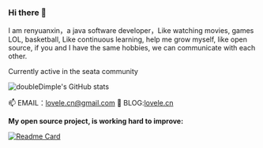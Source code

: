 ### Hi there 👋

I am renyuanxin，a java software developer，Like watching movies, games LOL, basketball, Like continuous learning, help me grow myself, like open source, if you and I have the same hobbies, we can communicate with each other.

Currently active in the seata community



![doubleDimple's GitHub stats](https://github-readme-stats.vercel.app/api?username=doubleDimple&show_icons=true&theme=tokyonight)


📫 EMAIL：[lovele.cn@gmail.com](mailto:lovele.cn@gmail.com)
📝 BLOG:[lovele.cn](https://lovele.cn)

**My open source project, is working hard to improve:**

[![Readme Card](https://github-readme-stats.vercel.app/api/pin/?username=doubleDimple&repo=spring-demo)](https://github.com/doubleDimple/spring-demo)

